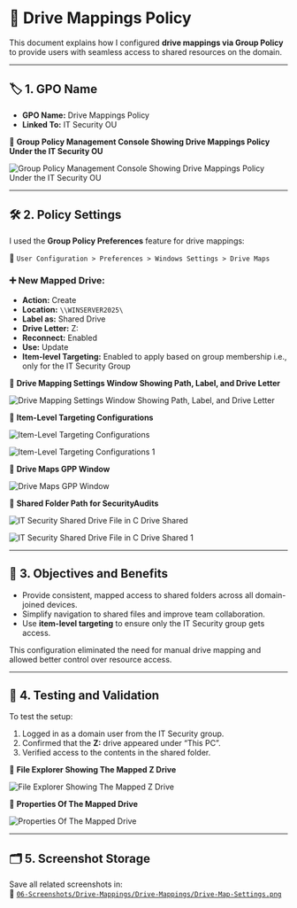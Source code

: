 # 🔗 Drive Mappings Policy

This document explains how I configured **drive mappings via Group Policy** to provide users with seamless access to shared resources on the domain.

---

## 🏷️ 1. GPO Name

- **GPO Name:** Drive Mappings Policy  
- **Linked To:** IT Security OU

📸 **Group Policy Management Console Showing Drive Mappings Policy Under the IT Security OU**

![Group Policy Management Console Showing Drive Mappings Policy Under the IT Security OU](https://github.com/user-attachments/assets/2a711d83-a70b-4fe9-be23-000953b22462)

---

## 🛠️ 2. Policy Settings

I used the **Group Policy Preferences** feature for drive mappings:

  📂 `User Configuration > Preferences > Windows Settings > Drive Maps`

### ➕ New Mapped Drive:

- **Action:** Create  
- **Location:** `\\WINSERVER2025\`  
- **Label as:** Shared Drive  
- **Drive Letter:** Z:  
- **Reconnect:** Enabled  
- **Use:** Update  
- **Item-level Targeting:** Enabled to apply based on group membership i.e., only for the IT Security Group

📸 **Drive Mapping Settings Window Showing Path, Label, and Drive Letter**

![Drive Mapping Settings Window Showing Path, Label, and Drive Letter](https://github.com/user-attachments/assets/2ba0dbb1-f312-48ad-b758-e563e098a379)

📸 **Item-Level Targeting Configurations**

![Item-Level Targeting Configurations](https://github.com/user-attachments/assets/1417ac25-1473-457d-a513-77bd1609d38c)

![Item-Level Targeting Configurations 1](https://github.com/user-attachments/assets/6bf0f374-cf60-4642-b5be-038a61031c99)

📸 **Drive Maps GPP Window**

![Drive Maps GPP Window](https://github.com/user-attachments/assets/ea7319d7-927b-4d73-99ca-a2ec3e4e8536)

📸 **Shared Folder Path for SecurityAudits**

![IT Security Shared Drive File in C Drive Shared](https://github.com/user-attachments/assets/c5f09569-54da-4c18-a1c8-e238817b15b8)

![IT Security Shared Drive File in C Drive Shared 1](https://github.com/user-attachments/assets/9220c5bb-4e47-491f-b43f-c74abfb62741)

---

## 🎯 3. Objectives and Benefits

- Provide consistent, mapped access to shared folders across all domain-joined devices.
- Simplify navigation to shared files and improve team collaboration.
- Use **item-level targeting** to ensure only the IT Security group gets access.

This configuration eliminated the need for manual drive mapping and allowed better control over resource access.

---

## 🧪 4. Testing and Validation

To test the setup:
1. Logged in as a domain user from the IT Security group.
2. Confirmed that the **Z:** drive appeared under “This PC”.
3. Verified access to the contents in the shared folder.

📸 **File Explorer Showing The Mapped Z Drive**

![File Explorer Showing The Mapped Z Drive](https://github.com/user-attachments/assets/88148a57-202d-4a9a-9ca7-15d1384fa82c)

📸 **Properties Of The Mapped Drive**

![Properties Of The Mapped Drive](https://github.com/user-attachments/assets/e9b2ae01-ee44-4bb7-a857-9fbda14e30ac)

---

## 🗂️ 5. Screenshot Storage

Save all related screenshots in:  
📂 [`06-Screenshots/Drive-Mappings/Drive-Mappings/Drive-Map-Settings.png`](https://github.com/Hugh-Kumbi/Hugh-Kumbi-Active-Directory-Lab/blob/main/06-Screenshots/XII.%20Drive-Mappings/I.%20Drive-Map-Settings.md)

